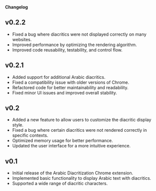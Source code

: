 **Changelog**

## v0.2.2
- Fixed a bug where diacritics were not displayed correctly on many websites.
- Improved performance by optimizing the rendering algorithm.
- Improved code reusability, testability, and control flow.

## v0.2.1
- Added support for additional Arabic diacritics.
- Fixed a compatibility issue with older versions of Chrome.
- Refactored code for better maintainability and readability.
- Fixed minor UI issues and improved overall stability.

## v0.2
- Added a new feature to allow users to customize the diacritic display style.
- Fixed a bug where certain diacritics were not rendered correctly in specific contexts.
- Optimized memory usage for better performance.
- Updated the user interface for a more intuitive experience.

## v0.1
- Initial release of the Arabic Diacritization Chrome extension.
- Implemented basic functionality to display Arabic text with diacritics.
- Supported a wide range of diacritic characters.